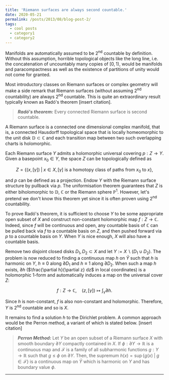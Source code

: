 ```yaml
---
title: 'Riemann surfaces are always second countable.'
date: 2020-05-21
permalink: /posts/2013/08/blog-post-2/
tags:
  - cool posts
  - category1
  - category2
---
```


Manifolds are automatically assumed to be 2<sup>nd</sup> countable by definition. Without this assumption, horrible topological objects like the long line, i.e. the concatenation of uncountably many copies of $[0,1)$, would be manifolds and paracompactness as well as the existence of partitions of unity would not come for granted.

Most introductory classes on Riemann surfaces or complex geometry will make a side remark that Riemann surfaces (without assuming 2<sup>nd</sup> countability) are always 2<sup>nd</sup> countable. This is quite an extraordinary result typically known as Radó's theorem [insert citation].

> **_Radó's theorem:_** Every connected Riemann surface is second countable.

A Riemann surface is a connected one dimensional complex manifold, that is, a connected Hausdorff topological space that is locally homeomorphic to the unit disk $\mathbb{D} \subset \mathbb{C}$ and each transition map between two such overlapping charts is holomorphic.

Each Riemann surface $Y$ admits a holomorphic universal covering $p: Z \to Y$. Given a basepoint $x_0 \in Y$, the space $Z$ can be topologically defined as

$$
Z = \{ (x,[\gamma]) \; | \; x \in X, [\gamma] \text{ is a homotopy class of paths from } x_0 \text{ to }x \},
$$

and $p$ can be defined as a projection. Endow $Y$ with the Riemann surface structure by pullback via $p$. The uniformisation theorem guarantees that $Z$ is either biholomorphic to $\mathbb{D}$, $\mathbb{C}$ or the Riemann sphere $\mathbb{P}^1$. However, let's pretend we don't know this theorem yet since it is often proven using 2<sup>nd</sup> countability.

To prove Radó's theorem, it is sufficient to choose $Y$ to be some appropriate open subset of $X$ and construct non-constant holomorphic map $f : Z \to \mathbb{C}$. Indeed, since $f$ will be continuous and open, any countable basis of $\mathbb{C}$ can be pulled back via $f$ to a countable basis on $Z$, and then pushed forward via $p$ to a countable basis on $Y$. When $Y$ is nice enough, $X$ will also have a countable basis.

Remove two disjoint closed disks $D_1, D_2 \subset X$ and let $Y := X \backslash (D_1 \cup D_2)$. The problem is now reduced to finding a continuous map $h$ on $\bar{Y}$ such that $h$ is harmonic on $Y$, $h \equiv 0$ along $\partial D_1$ and $h \equiv 1$ along $\partial D_2$. When such a map $h$ exists, $\partial h$ ($\frac{\partial h}{\partial z} dz$ in local coordinates) is a holomorphic 1-form and automatically induces a map on the universal cover $Z$:

$$
f : Z \to \mathbb{C}, \quad (z,[\gamma]) \mapsto \int_\gamma \partial h.
$$

Since $h$ is non-constant, $f$ is also non-constant and holomorphic. Therefore, $Y$ is 2<sup>nd</sup> countable and so is $X$.

It remains to find a solution $h$ to the Dirichlet problem. A common approach would be the Perron method, a variant of which is stated below. [insert citation]

> **_Perron Method:_**  Let $Y$ be an open subset of a Riemann surface $X$ with smooth boundary $\partial Y$ compactly contained in $X$. If $\phi: \partial Y \to \mathbb{R}$ is a continuous map and $\mathcal{F}$ is a family of all subharmonic functions $g: Y \to \mathbb{R}$ such that $g \leq \phi$ on $\partial Y$. Then, the supremum $h(x) = \sup \{ g(x) \; | \; g \in \mathcal{F} \}$ is a continuous map on $\bar{Y}$ which is harmonic on $Y$ and has boundary value $\phi$.
------
